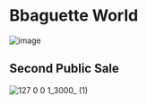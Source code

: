 # Bbaguette World

![image](https://user-images.githubusercontent.com/41976906/147870434-058aaa9b-3935-4710-96d4-af847597d6ed.png)

## Second Public Sale

![127 0 0 1_3000_ (1)](https://user-images.githubusercontent.com/57546981/151559173-a8d085bf-a35b-48f0-abf4-0a3c0cd999f6.png)
